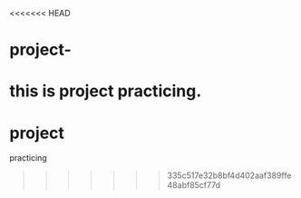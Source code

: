 <<<<<<< HEAD
# project-
this is project practicing.
=======
# project
practicing
>>>>>>> 335c517e32b8bf4d402aaf389ffe48abf85cf77d
